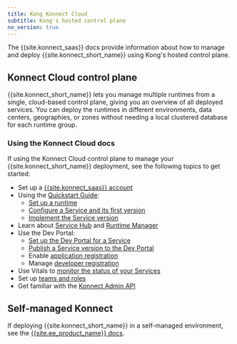 ```yaml
---
title: Kong Konnect Cloud
subtitle: Kong's hosted control plane
no_version: true
---
```


The {{site.konnect_saas}} docs provide information about how to manage and
deploy {{site.konnect_short_name}} using Kong's hosted control
plane.

## Konnect Cloud control plane
{{site.konnect_short_name}} lets you manage multiple runtimes from a
single, cloud-based control plane, giving you an overview of all deployed
services. You can deploy the runtimes in different environments, data
centers, geographies, or zones without needing a local clustered database for
each runtime group.

### Using the Konnect Cloud docs
If using the Konnect Cloud control plane to manage your {{site.konnect_short_name}}
deployment, see the following topics to get started:

* Set up a [{{site.konnect_saas}} account](/konnect/getting-started/access-account)
* Using the [Quickstart Guide](/konnect/getting-started/):
  * [Set up a runtime](/konnect/getting-started/configure-runtime)
  * [Configure a Service and its first version](/konnect/getting-started/configure-service)
  * [Implement the Service version](/konnect/getting-started/implement-service)
* Learn about [Service Hub](/konnect/configure/servicehub) and [Runtime Manager](/konnect/configure/runtime-manager)
* Use the Dev Portal:
  * [Set up the Dev Portal for a Service](/konnect/dev-portal/service-documentation)
  * [Publish a Service version to the Dev Portal](/konnect/dev-portal/publish)
  * Enable [application registration](/konnect/dev-portal/applications/enable-app-reg)
  * Manage [developer registration](/konnect/dev-portal/access-and-approval/manage-devs)
* Use Vitals to [monitor the status of your Services](/konnect/vitals)
* Set up [teams and roles](/konnect/org-management/teams-and-roles)
* Get familiar with the [Konnect Admin API](/konnect/reference/konnect-api)

## Self-managed Konnect
If deploying {{site.konnect_short_name}} in a self-managed environment, see the
[{{site.ee_product_name}} docs](/gateway/).
